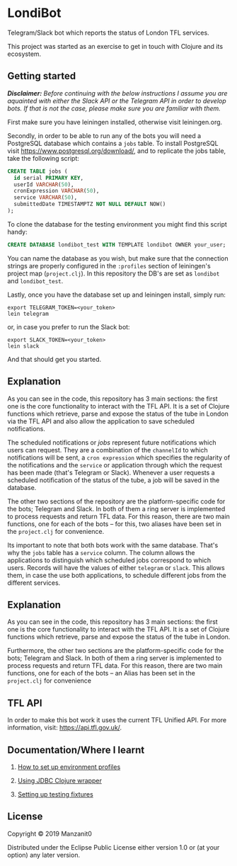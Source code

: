 # LondiBot

Telegram/Slack bot which reports the status of London TFL services.

This project was started as an exercise to get in touch with Clojure and its ecosystem.

## Getting started

_**Disclaimer:** Before continuing with the below instructions I assume you are aquainted with either the Slack API or the Telegram API in order to develop bots. If that is not the case, please make sure you are familiar with them._

First make sure you have leiningen installed, otherwise visit leiningen.org.

Secondly, in order to be able to run any of the bots you will need a PostgreSQL database which contains a `jobs` table. To install PostgreSQL visit https://www.postgresql.org/download/, and to replicate the jobs table, take the following script:

```sql
CREATE TABLE jobs (
  id serial PRIMARY KEY, 
  userId VARCHAR(50), 
  cronExpression VARCHAR(50), 
  service VARCHAR(50), 
  submittedDate TIMESTAMPTZ NOT NULL DEFAULT NOW()
);
```

To clone the database for the testing environment you might find this script handy:

```SQL
CREATE DATABASE londibot_test WITH TEMPLATE londibot OWNER your_user;
```

You can name the database as you wish, but make sure that the connection strings are properly configured in the `:profiles` section of leiningen's project map (`project.clj`). In this repository the DB's are set as `londibot` and `londibot_test`.

Lastly, once you have the database set up and leiningen install, simply run:

```
export TELEGRAM_TOKEN=<your_token>
lein telegram
```

or, in case you prefer to run the Slack bot:

```
export SLACK_TOKEN=<your_token>
lein slack
```

And that should get you started.

## Explanation

As you can see in the code, this repository has 3 main sections: the first one is the core functionality to interact with the TFL API. It is a set of Clojure functions which retrieve, parse and expose the status of the tube in London via the TFL API and also allow the application to save scheduled notifications.

The scheduled notifications or *jobs* represent future notifications which users can request. They are a combination of the `channelId` to which notifications will be sent, a `cron expression` which specifies the regularity of the notifications and the `service` or application through which the request has been made (that's Telegram or Slack). Whenever a user requests a scheduled notification of the status of the tube, a job will be saved in the database.

The other two sections of the repository are the platform-specific code for the bots; Telegram and Slack. In both of them a ring server is implemented to process requests and return TFL data. For this reason, there are two main functions, one for each of the bots – for this, two aliases have been set in the `project.clj` for convenience.

Its important to note that both bots work with the same database. That's why the `jobs` table has a `service` column. The column allows the applications to distinguish which scheduled jobs correspond to which users. Records will have the values of either `telegram` or `slack`. This allows them, in case the use both applications, to schedule different jobs from the different services.

## Explanation

As you can see in the code, this repository has 3 main sections: the first one is the core functionality to interact with the TFL API. It is a set of Clojure functions which retrieve, parse and expose the status of the tube in London.

Furthermore, the other two sections are the platform-specific code for the bots; Telegram and Slack. In both of them a ring server is implemented to process requests and return TFL data. For this reason, there are two main functions, one for each of the bots – an Alias has been set in the `project.clj` for convenience

## TFL API

In order to make this bot work it uses the current TFL Unified API. For more information, visit: https://api.tfl.gov.uk/.

## Documentation/Where I learnt

1. [How to set up environment profiles](https://8thlight.com/blog/kevin-buchanan/2014/12/08/organizing-your-clojure-environment-and-logs-with-leiningen.html)

2. [Using JDBC Clojure wrapper](http://clojure-doc.org/articles/ecosystem/java_jdbc/using_sql.html)

3. [Setting up testing fixtures](http://thornydev.blogspot.com/2012/09/before-and-after-logic-in-clojuretest.html)

## License

Copyright © 2019 Manzanit0

Distributed under the Eclipse Public License either version 1.0 or (at
your option) any later version.
